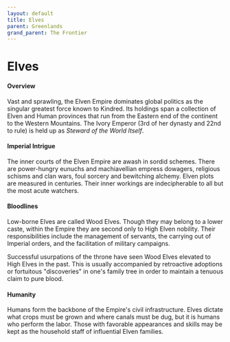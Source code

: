 ```yaml
---
layout: default
title: Elves
parent: Greenlands
grand_parent: The Frontier
---
```


# Elves

#### Overview

Vast and sprawling, the Elven Empire dominates global politics as the singular greatest force known to Kindred. Its holdings span a collection of Elven and Human provinces that run from the Eastern end of the continent to the Western Mountains. The Ivory Emperor (3rd of her dynasty and 22nd to rule) is held up as *Steward of the World Itself*.

#### Imperial Intrigue

The inner courts of the Elven Empire are awash in sordid schemes. There are power-hungry eunuchs and machiavellian empress dowagers, religious schisms and clan wars, foul sorcery and bewitching alchemy. Elven plots are measured in centuries. Their inner workings are indecipherable to all but the most acute watchers.

#### Bloodlines

Low-borne Elves are called Wood Elves. Though they may belong to a lower caste, within the Empire they are second only to High Elven nobility. Their responsibilities include the management of servants, the carrying out of Imperial orders, and the facilitation of military campaigns.

Successful usurpations of the throne have seen Wood Elves elevated to High Elves in the past. This is usually accompanied by retroactive adoptions or fortuitous "discoveries" in one's family tree in order to maintain a tenuous claim to pure blood.

#### Humanity

Humans form the backbone of the Empire's civil infrastructure. Elves dictate what crops must be grown and where canals must be dug, but it is humans who perform the labor. Those with favorable appearances and skills may be kept as the household staff of influential Elven families.